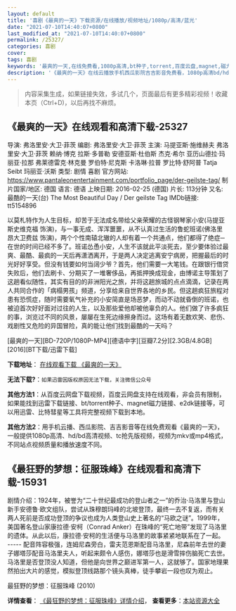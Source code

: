 ```yaml
---
layout: default
title: '喜剧《最爽的一天》下载资源/在线播放/视频地址/1080p/高清/蓝光'
date: "2021-07-10T14:40:07+0800"
last_modified_at: "2021-07-10T14:40:07+0800"
permalink: /25327/
categories: 喜剧
cover:
tags: 喜剧
keywords: '最爽的一天,在线免费看,1080p高清,bt种子,torrent,百度云盘,magnet,磁力链,迅雷下载资源'
description: '《最爽的一天》在线云播放手机西瓜影院吉吉影音免费看，1080p高清bd/hd未删减完整版和tc抢先枪版，mkv/mp4格式，附带bt/torrent种子、magnet/磁力链、百度云盘、网盘资源迅雷下载链接'
---
```


>内容采集生成，如果链接失效，多试几个，页面最后有更多精彩视频！收藏本页（Ctrl+D)，以后再找不麻烦。


## 《最爽的一天》在线观看和高清下载-25327

导演: 弗洛里安·大卫·菲茨 编剧: 弗洛里安·大卫·菲茨 主演: 马提亚斯·施维赫夫 弗洛里安·大卫·菲茨 赖纳·博克 拉斯·多普勒 安德亚斯·杜伯斯 杰克·希尔 亚历山德拉·玛丽亚·拉那 弗莱德雷克·林克曼 罗伯特·尼克斯 卡洛琳·拉普 罗比特·舒阿普 Tatja Seibt 玛丽亚·沃斯 类型: 剧情 喜剧 官方网站: https://www.pantaleonentertainment.com/portfolio_page/der-geilste-tag/ 制片国家/地区: 德国 语言: 德语 上映日期: 2016-02-25 (德国) 片长: 113分钟 又名: 最酷的一天(台) The Most Beautiful Day / Der geilste Tag IMDb链接: tt5154896

以莫札特作为人生目标，却苦于无法成名带给父亲荣耀的古怪钢琴家小安(马提亚斯史维克福 饰演)，与一事无成、浑浑噩噩，从不认真过生活的鲁蛇班诺(佛洛里昂大卫费兹 饰演)，两个个性南辕北辙的人却有着一个共通点，他们都得了绝症─在世的时间已经不多了。班诺怂恿小安，人生不该就此平淡死去，至少要体验过最爽、最酷、最疯的一天后再潇洒离开，于是两人决定逃离安宁病房，把握最后的时光好好享受。但没有钱要如何当阔少爷？首先，他们需要一大笔钱。在跟银行借贷失败后，他们去刷卡、分期买了一堆奢侈品，再抵押换成现金，由博诺主导策划了这趟看似随性，其实有目的的非洲阳光之旅，并将这趟旅城的点点滴滴，记录在两人共同合作的「病榻男孩」频道，分享给来自世界各地的乡民。但这趟疯狂旅程对患有恐慌症，随时需要氧气补充的小安简直是场恶梦，而动不动就昏倒的班诺，也被迫首次好好面对过往的人生，以及那些爱他却被他辜负的人。他们做了许多疯狂的事，浏览过不同的风景，屡屡在生死边缘擦身而过。这场有着无数欢笑、悲伤、戏剧性又危险的异国冒险，真的能让他们找到最酷的一天吗？


[最爽的一天][BD-720P/1080P-MP4][德语中字][豆瓣7.2分][2.3GB/4.8GB][2016][BT下载/迅雷下载]

**下载地址**： [在线观看下载 《最爽的一天》](https://www.btdx8.com/torrent/the_most_beautiful_day_2016.html) 


**无法下载?**：`如果迅雷因版权原因无法下载，关注微信公众号 `

**其他方法1**：从百度云网盘下载视频，百度云网盘支持在线观看，非会员有限制，如果能找到迅雷下载链接、bt/torrent种子、magnet磁力链接、e2dk链接等，可以用迅雷、比特彗星等工具将完整视频下载到本地。

**其他方法2**：用手机云播、西瓜影院、吉吉影音等在线免费观看《最爽的一天》，一般提供1080p高清、hd/bd高清视频、tc抢先版视频，视频为mkv或mp4格式，不同站点视频质量和播放速度不同。


## 《最狂野的梦想：征服珠峰》在线观看和高清下载-15931

剧情介绍：1924年，被誉为“二十世纪最成功的登山者之一”的乔治·马洛里与登山新手安德鲁·欧文组队，尝试从珠穆朗玛峰的北坡登顶，最终一去不复返，而有关两人死前是否成功登顶的争议也成为人类登山史上著名的“马欧之谜”。1999年，美国著名登山家康拉德·安柯（Conrad Anker）在珠峰的“死亡地带”发现了马洛里的遗体。从此以后，康拉德·安柯的生活便与马洛里的故事紧紧地联系在了一起。 ----- 配音阵容极强，连姆尼森旁白，雷夫范恩斯配音马洛里，尼森前年去世的妻子娜塔莎配音马洛里夫人，听起来颇令人感伤，娜塔莎也是滑雪摔伤脑死亡去世。马洛里是否登顶没人知道，但他是向世界之巅进军第一人，这就够了。国家地理果然拍出大片的感觉，模拟登顶线路那个镜头真棒，徒手攀岩一段也叹为观止。


最狂野的梦想：征服珠峰 (2010)

**详情查看**： [《最狂野的梦想：征服珠峰》详情介绍](/movie/15931/)， **查看更多**：[本站资源大全](/movie/t/all/)

